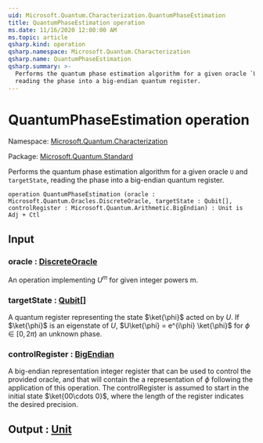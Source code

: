 ```yaml
---
uid: Microsoft.Quantum.Characterization.QuantumPhaseEstimation
title: QuantumPhaseEstimation operation
ms.date: 11/16/2020 12:00:00 AM
ms.topic: article
qsharp.kind: operation
qsharp.namespace: Microsoft.Quantum.Characterization
qsharp.name: QuantumPhaseEstimation
qsharp.summary: >-
  Performs the quantum phase estimation algorithm for a given oracle `U` and `targetState`,
  reading the phase into a big-endian quantum register.
---
```


# QuantumPhaseEstimation operation

Namespace: [Microsoft.Quantum.Characterization](xref:Microsoft.Quantum.Characterization)

Package: [Microsoft.Quantum.Standard](https://nuget.org/packages/Microsoft.Quantum.Standard)


Performs the quantum phase estimation algorithm for a given oracle `U` and `targetState`,reading the phase into a big-endian quantum register.

```qsharp
operation QuantumPhaseEstimation (oracle : Microsoft.Quantum.Oracles.DiscreteOracle, targetState : Qubit[], controlRegister : Microsoft.Quantum.Arithmetic.BigEndian) : Unit is Adj + Ctl
```


## Input

### oracle : [DiscreteOracle](xref:Microsoft.Quantum.Oracles.DiscreteOracle)

An operation implementing $U^m$ for given integer powers m.


### targetState : [Qubit](xref:microsoft.quantum.lang-ref.qubit)[]

A quantum register representing the state $\ket{\phi}$ acted on by $U$. If $\ket{\phi}$ is aneigenstate of $U$, $U\ket{\phi} = e^{i\phi} \ket{\phi}$ for $\phi \in [0, 2\pi)$ an unknown phase.


### controlRegister : [BigEndian](xref:Microsoft.Quantum.Arithmetic.BigEndian)

A big-endian representation integer register that can be usedto control the provided oracle, and that will contain the a representation of $\phi$ followingthe application of this operation. The controlRegister is assumed to start in the initialstate $\ket{00\cdots 0}$, where the length of the register indicates the desired precision.



## Output : [Unit](xref:microsoft.quantum.lang-ref.unit)


